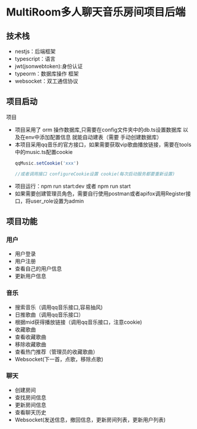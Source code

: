 # MultiRoom多人聊天音乐房间项目后端 

## 技术栈
* nestjs：后端框架
* typescript：语言
* jwt(jsonwebtoken):身份认证
* typeorm：数据库操作 框架
* websocket：双工通信协议
  
## 项目启动
项目
* 项目采用了 orm 操作数据库,只需要在config文件夹中的db.ts设置数据库 以及在env中添加配置信息 就能自动建表（需要 手动创建数据库）
* 本项目采用qq音乐的官方接口，如果需要获取vip歌曲播放链接，需要在tools中的music.ts配置cookie
  ```js
  qqMusic.setCookie('xxx')

  //或者调用接口 configureCookie设置 cookie(每次启动服务都要重新设置)
  ```
* 项目运行：npm run start:dev 或者 npm run start
* 如果需要创建管理员角色，需要自行使用postman或者apifox调用Register接口，将user_role设置为admin

## 项目功能
### 用户
* 用户登录
* 用户注册
* 查看自己的用户信息
* 更新用户信息
  
### 音乐
* 搜索音乐（调用qq音乐接口,容易抽风)
* 日推歌曲（调用qq音乐接口）
* 根据mid获得播放链接（调用qq音乐接口，注意cookie)
* 收藏歌曲
* 查看收藏歌曲
* 移除收藏歌曲
* 查看热门推荐（管理员的收藏歌曲）
* Websocket(下一首，点歌，移除点歌)

### 聊天 
* 创建房间
* 查找房间信息
* 更新房间信息
* 查看聊天历史
* Websocket(发送信息，撤回信息，更新房间列表，更新用户列表)